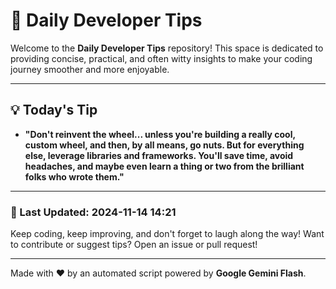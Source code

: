 
# 🌟 Daily Developer Tips

Welcome to the **Daily Developer Tips** repository! This space is dedicated to providing concise, practical, and often witty insights to make your coding journey smoother and more enjoyable.

---

## 💡 Today's Tip

- **"Don't reinvent the wheel... unless you're building a really cool, custom wheel, and then, by all means, go nuts. But for everything else, leverage libraries and frameworks. You'll save time, avoid headaches, and maybe even learn a thing or two from the brilliant folks who wrote them."**

---

### 📅 Last Updated: 2024-11-14 14:21

Keep coding, keep improving, and don't forget to laugh along the way! Want to contribute or suggest tips? Open an issue or pull request!

---

Made with ❤️ by an automated script powered by **Google Gemini Flash**.

